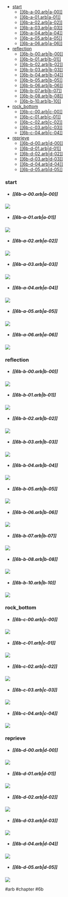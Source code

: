 <!--toc:start-->
- [start](#start)
    - [[[6b-a-00.arb|a-00]]](#6b-a-00arba-00)
    - [[[6b-a-01.arb|a-01]]](#6b-a-01arba-01)
    - [[[6b-a-02.arb|a-02]]](#6b-a-02arba-02)
    - [[[6b-a-03.arb|a-03]]](#6b-a-03arba-03)
    - [[[6b-a-04.arb|a-04]]](#6b-a-04arba-04)
    - [[[6b-a-05.arb|a-05]]](#6b-a-05arba-05)
    - [[[6b-a-06.arb|a-06]]](#6b-a-06arba-06)
- [reflection](#reflection)
    - [[[6b-b-00.arb|b-00]]](#6b-b-00arbb-00)
    - [[[6b-b-01.arb|b-01]]](#6b-b-01arbb-01)
    - [[[6b-b-02.arb|b-02]]](#6b-b-02arbb-02)
    - [[[6b-b-03.arb|b-03]]](#6b-b-03arbb-03)
    - [[[6b-b-04.arb|b-04]]](#6b-b-04arbb-04)
    - [[[6b-b-05.arb|b-05]]](#6b-b-05arbb-05)
    - [[[6b-b-06.arb|b-06]]](#6b-b-06arbb-06)
    - [[[6b-b-07.arb|b-07]]](#6b-b-07arbb-07)
    - [[[6b-b-08.arb|b-08]]](#6b-b-08arbb-08)
    - [[[6b-b-10.arb|b-10]]](#6b-b-10arbb-10)
- [rock_bottom](#rockbottom)
    - [[[6b-c-00.arb|c-00]]](#6b-c-00arbc-00)
    - [[[6b-c-01.arb|c-01]]](#6b-c-01arbc-01)
    - [[[6b-c-02.arb|c-02]]](#6b-c-02arbc-02)
    - [[[6b-c-03.arb|c-03]]](#6b-c-03arbc-03)
    - [[[6b-c-04.arb|c-04]]](#6b-c-04arbc-04)
- [reprieve](#reprieve)
    - [[[6b-d-00.arb|d-00]]](#6b-d-00arbd-00)
    - [[[6b-d-01.arb|d-01]]](#6b-d-01arbd-01)
    - [[[6b-d-02.arb|d-02]]](#6b-d-02arbd-02)
    - [[[6b-d-03.arb|d-03]]](#6b-d-03arbd-03)
    - [[[6b-d-04.arb|d-04]]](#6b-d-04arbd-04)
    - [[[6b-d-05.arb|d-05]]](#6b-d-05arbd-05)
<!--toc:end-->

### start
* ##### [[6b-a-00.arb|a-00]]
![](https://img.berry.camp/celeste/previews/reflection/b/a-00.png)

* ##### [[6b-a-01.arb|a-01]]
![](https://img.berry.camp/celeste/previews/reflection/b/a-01.png)

* ##### [[6b-a-02.arb|a-02]]
![](https://img.berry.camp/celeste/previews/reflection/b/a-02.png)

* ##### [[6b-a-03.arb|a-03]]
![](https://img.berry.camp/celeste/previews/reflection/b/a-03.png)

* ##### [[6b-a-04.arb|a-04]]
![](https://img.berry.camp/celeste/previews/reflection/b/a-04.png)

* ##### [[6b-a-05.arb|a-05]]
![](https://img.berry.camp/celeste/previews/reflection/b/a-05.png)

* ##### [[6b-a-06.arb|a-06]]
![](https://img.berry.camp/celeste/previews/reflection/b/a-06.png)

### reflection
* ##### [[6b-b-00.arb|b-00]]
![](https://img.berry.camp/celeste/previews/reflection/b/b-00.png)

* ##### [[6b-b-01.arb|b-01]]
![](https://img.berry.camp/celeste/previews/reflection/b/b-01.png)

* ##### [[6b-b-02.arb|b-02]]
![](https://img.berry.camp/celeste/previews/reflection/b/b-02.png)

* ##### [[6b-b-03.arb|b-03]]
![](https://img.berry.camp/celeste/previews/reflection/b/b-03.png)

* ##### [[6b-b-04.arb|b-04]]
![](https://img.berry.camp/celeste/previews/reflection/b/b-04.png)

* ##### [[6b-b-05.arb|b-05]]
![](https://img.berry.camp/celeste/previews/reflection/b/b-05.png)

* ##### [[6b-b-06.arb|b-06]]
![](https://img.berry.camp/celeste/previews/reflection/b/b-06.png)

* ##### [[6b-b-07.arb|b-07]]
![](https://img.berry.camp/celeste/previews/reflection/b/b-07.png)

* ##### [[6b-b-08.arb|b-08]]
![](https://img.berry.camp/celeste/previews/reflection/b/b-08.png)

* ##### [[6b-b-10.arb|b-10]]
![](https://img.berry.camp/celeste/previews/reflection/b/b-10.png)

### rock_bottom
* ##### [[6b-c-00.arb|c-00]]
![](https://img.berry.camp/celeste/previews/reflection/b/c-00.png)

* ##### [[6b-c-01.arb|c-01]]
![](https://img.berry.camp/celeste/previews/reflection/b/c-01.png)

* ##### [[6b-c-02.arb|c-02]]
![](https://img.berry.camp/celeste/previews/reflection/b/c-02.png)

* ##### [[6b-c-03.arb|c-03]]
![](https://img.berry.camp/celeste/previews/reflection/b/c-03.png)

* ##### [[6b-c-04.arb|c-04]]
![](https://img.berry.camp/celeste/previews/reflection/b/c-04.png)

### reprieve
* ##### [[6b-d-00.arb|d-00]]
![](https://img.berry.camp/celeste/previews/reflection/b/d-00.png)

* ##### [[6b-d-01.arb|d-01]]
![](https://img.berry.camp/celeste/previews/reflection/b/d-01.png)

* ##### [[6b-d-02.arb|d-02]]
![](https://img.berry.camp/celeste/previews/reflection/b/d-02.png)

* ##### [[6b-d-03.arb|d-03]]
![](https://img.berry.camp/celeste/previews/reflection/b/d-03.png)

* ##### [[6b-d-04.arb|d-04]]
![](https://img.berry.camp/celeste/previews/reflection/b/d-04.png)

* ##### [[6b-d-05.arb|d-05]]
![](https://img.berry.camp/celeste/previews/reflection/b/d-05.png)


#arb #chapter #6b
